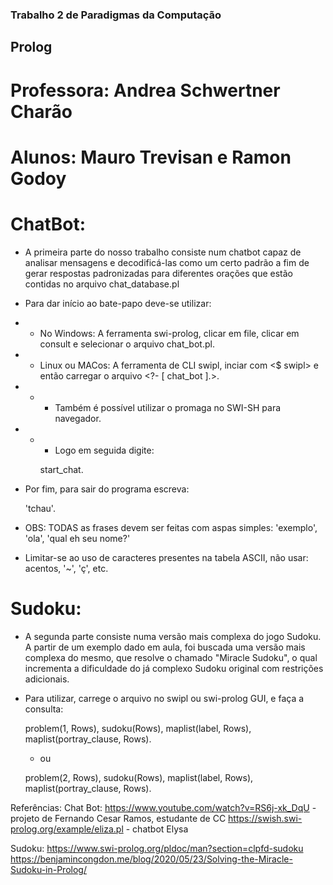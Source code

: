### Trabalho 2 de Paradigmas da Computação
## Prolog

# Professora: Andrea Schwertner Charão
# Alunos: Mauro Trevisan e Ramon Godoy

# ChatBot:

* A primeira parte do nosso trabalho consiste num chatbot capaz de analisar mensagens e decodificá-las como um certo padrão a fim de gerar respostas padronizadas para diferentes orações que estão contidas no arquivo chat_database.pl
* Para dar início ao bate-papo deve-se utilizar:
* * No Windows: A ferramenta swi-prolog, clicar em file, clicar em consult e selecionar o arquivo chat_bot.pl. 
* * Linux ou MACos: A ferramenta de CLI swipl, inciar com <$ swipl> e então carregar o arquivo <?- [ chat_bot ].>.
* * * Também é possível utilizar o promaga no SWI-SH para navegador.
* * * Logo em seguida digite: 
    
    start_chat. 
    
* Por fim, para sair do programa escreva: 

    'tchau'.

* OBS: TODAS as frases devem ser feitas com aspas simples: 'exemplo', 'ola', 'qual eh seu nome?'
* Limitar-se ao uso de caracteres presentes na tabela ASCII, não usar: acentos, '~', 'ç', etc.  

# Sudoku:

* A segunda parte consiste numa versão mais complexa do jogo Sudoku. A partir de um exemplo dado em aula, 
foi buscada uma versão mais complexa do mesmo, que resolve o chamado "Miracle Sudoku", o qual incrementa a dificuldade
do já complexo Sudoku original com restrições adicionais.
* Para utilizar, carrege o arquivo no swipl ou swi-prolog GUI, e faça a consulta:

    problem(1, Rows), sudoku(Rows), maplist(label, Rows), maplist(portray_clause, Rows). 

   * ou

    problem(2, Rows), sudoku(Rows), maplist(label, Rows), maplist(portray_clause, Rows).

Referências:
Chat Bot:
    https://www.youtube.com/watch?v=RS6j-xk_DqU - projeto de Fernando Cesar Ramos, estudante de CC
    https://swish.swi-prolog.org/example/eliza.pl - chatbot Elysa  

Sudoku:
    https://www.swi-prolog.org/pldoc/man?section=clpfd-sudoku
    https://benjamincongdon.me/blog/2020/05/23/Solving-the-Miracle-Sudoku-in-Prolog/